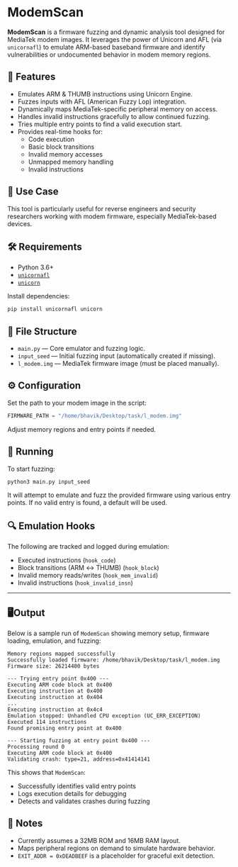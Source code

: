 # ModemScan

**ModemScan** is a firmware fuzzing and dynamic analysis tool designed for MediaTek modem images. It leverages the power of Unicorn and AFL (via `unicornafl`) to emulate ARM-based baseband firmware and identify vulnerabilities or undocumented behavior in modem memory regions.

## 🚀 Features

- Emulates ARM & THUMB instructions using Unicorn Engine.
- Fuzzes inputs with AFL (American Fuzzy Lop) integration.
- Dynamically maps MediaTek-specific peripheral memory on access.
- Handles invalid instructions gracefully to allow continued fuzzing.
- Tries multiple entry points to find a valid execution start.
- Provides real-time hooks for:
  - Code execution
  - Basic block transitions
  - Invalid memory accesses
  - Unmapped memory handling
  - Invalid instructions

## 🧠 Use Case

This tool is particularly useful for reverse engineers and security researchers working with modem firmware, especially MediaTek-based devices.

## 🛠️ Requirements

- Python 3.6+
- [`unicornafl`](https://github.com/AFLplusplus/unicornafl)
- [`unicorn`](https://github.com/unicorn-engine/unicorn)

Install dependencies:

```bash
pip install unicornafl unicorn
```

## 📂 File Structure

- `main.py` — Core emulator and fuzzing logic.
- `input_seed` — Initial fuzzing input (automatically created if missing).
- `l_modem.img` — MediaTek firmware image (must be placed manually).

## ⚙️ Configuration

Set the path to your modem image in the script:

```python
FIRMWARE_PATH = "/home/bhavik/Desktop/task/l_modem.img"
```

Adjust memory regions and entry points if needed.

## 🧪 Running

To start fuzzing:

```bash
python3 main.py input_seed
```

It will attempt to emulate and fuzz the provided firmware using various entry points. If no valid entry is found, a default will be used.

## 🔍 Emulation Hooks

The following are tracked and logged during emulation:

- Executed instructions (`hook_code`)
- Block transitions (ARM ↔ THUMB) (`hook_block`)
- Invalid memory reads/writes (`hook_mem_invalid`)
- Invalid instructions (`hook_invalid_insn`)

---


## 🖥️Output

Below is a sample run of `ModemScan` showing memory setup, firmware loading, emulation, and fuzzing:

```
Memory regions mapped successfully
Successfully loaded firmware: /home/bhavik/Desktop/task/l_modem.img
Firmware size: 26214400 bytes

--- Trying entry point 0x400 ---
Executing ARM code block at 0x400
Executing instruction at 0x400
Executing instruction at 0x404
...
Executing instruction at 0x4c4
Emulation stopped: Unhandled CPU exception (UC_ERR_EXCEPTION)
Executed 114 instructions
Found promising entry point at 0x400

--- Starting fuzzing at entry point 0x400 ---
Processing round 0
Executing ARM code block at 0x400
Validating crash: type=21, address=0x41414141
```

This shows that `ModemScan`:
- Successfully identifies valid entry points
- Logs execution details for debugging
- Detects and validates crashes during fuzzing

## 📌 Notes

- Currently assumes a 32MB ROM and 16MB RAM layout.
- Maps peripheral regions on demand to simulate hardware behavior.
- `EXIT_ADDR = 0xDEADBEEF` is a placeholder for graceful exit detection.


